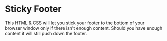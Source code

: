 # Sticky Footer
This HTML & CSS will let you stick your footer to the bottom of your browser window only if there isn't enough content. Should you have enough content it will still push down the footer.
